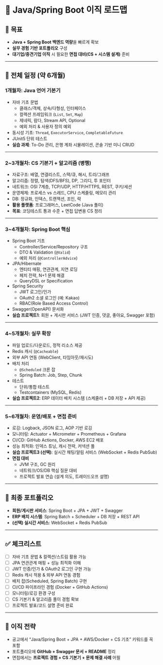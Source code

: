 # 🏢 Java/Spring Boot 이직 로드맵

## 🎯 목표
- **Java + Spring Boot 백엔드 역량**을 빠르게 확보
- **실무 경험 기반 포트폴리오** 구성
- **대기업/중견기업 이직** 시 필요한 **면접 대비(CS + 시스템 설계)** 준비

---

## 📅 전체 일정 (약 6개월)

### 1개월차: Java 언어 기본기
- 자바 기초 문법
  - 클래스/객체, 상속/다형성, 인터페이스
  - 컬렉션 프레임워크 (`List`, `Set`, `Map`)
  - 제네릭, 람다, Stream API, Optional
  - 예외 처리 & 사용자 정의 예외
- 동시성 기초: `Thread`, `ExecutorService`, `CompletableFuture`
- JUnit5 단위 테스트
- **실습 과제**: To-Do 관리, 은행 계좌 시뮬레이션, 콘솔 기반 미니 CRUD

---

### 2~3개월차: CS 기본기 + 알고리즘 (병행)
- 자료구조: 배열, 연결리스트, 스택/큐, 해시, 트리/그래프
- 알고리즘: 정렬, 탐색(DFS/BFS), DP, 그리디, 투 포인터
- 네트워크: OSI 7계층, TCP/UDP, HTTP/HTTPS, REST, 쿠키/세션
- 운영체제: 프로세스 vs 스레드, CPU 스케줄링, 메모리 관리
- DB: 정규화, 인덱스, 트랜잭션, 조인, 락
- **활용 플랫폼**: 프로그래머스, LeetCode (Java 풀이)
- **목표**: 코딩테스트 통과 수준 + 면접 답변용 CS 정리

---

### 3~4개월차: Spring Boot 핵심
- Spring Boot 기초
  - Controller/Service/Repository 구조
  - DTO & Validation (`@Valid`)
  - 예외 처리 (`@ControllerAdvice`)
- JPA/Hibernate
  - 엔티티 매핑, 연관관계, 지연 로딩
  - 페치 전략, N+1 문제 해결
  - QueryDSL or Specification
- Spring Security
  - JWT 로그인/인가
  - OAuth2 소셜 로그인 (예: Kakao)
  - RBAC(Role Based Access Control)
- Swagger(OpenAPI) 문서화
- **실습 프로젝트1**: 회원 + 게시판 서비스 (JWT 인증, 댓글, 좋아요, Swagger 포함)

---

### 4~5개월차: 실무 확장
- 파일 업로드/다운로드, 정적 리소스 제공
- Redis 캐시 (`@Cacheable`)
- 외부 API 연동 (WebClient, 타임아웃/재시도)
- 배치 처리
  - `@Scheduled` 크론 잡
  - Spring Batch: Job, Step, Chunk
- 테스트
  - 단위/통합 테스트
  - Testcontainers (MySQL, Redis)
- **실습 프로젝트2**: ERP 데이터 배치 시스템 (스케줄러 + DB 저장 + API 제공)

---

### 5~6개월차: 운영/배포 + 면접 준비
- 로깅: Logback, JSON 로그, AOP 기반 로깅
- 모니터링: Actuator + Micrometer + Prometheus + Grafana
- CI/CD: GitHub Actions, Docker, AWS EC2 배포
- 성능 최적화: 인덱스 튜닝, 캐시 전략, 커넥션 풀
- **실습 프로젝트3 (선택)**: 실시간 채팅/알림 서비스 (WebSocket + Redis PubSub)
- **면접 대비**
  - JVM 구조, GC 원리
  - 네트워크/OS/DB 핵심 질문 대비
  - 프로젝트 발표 연습 (설계 의도, 트레이드오프 설명)

---

## 📌 최종 포트폴리오
- **회원/게시판 서비스**: Spring Boot + JPA + JWT + Swagger
- **ERP 배치 시스템**: Spring Batch + Scheduler + DB 저장 + REST API
- **(선택) 실시간 서비스**: WebSocket + Redis PubSub

---

## ✅ 체크리스트
- [ ] 자바 기초 문법 & 컬렉션/스트림 활용 가능
- [ ] JPA 연관관계 매핑 + 성능 최적화 이해
- [ ] JWT 인증/인가 & OAuth2 로그인 구현 가능
- [ ] Redis 캐시 적용 & 외부 API 연동 경험
- [ ] 배치 잡(Scheduled, Spring Batch) 구현
- [ ] CI/CD 파이프라인 경험 (Docker + GitHub Actions)
- [ ] 모니터링/로깅 환경 구성
- [ ] CS 기본기 & 알고리즘 풀이 경험 확보
- [ ] 프로젝트 발표/코드 설명 준비 완료

---

## 🚀 이직 전략
- 공고에서 “Java/Spring Boot + JPA + AWS/Docker + CS 기초” 키워드를 꼭 포함
- 포트폴리오에 **GitHub + Swagger 문서 + README** 정리
- 면접에서는 **프로젝트 경험 + CS 기본기 + 문제 해결 사례** 어필

